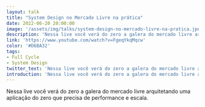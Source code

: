 ```yaml
---
layout: talk
title: "System Design no Mercado Livre na prática"
date: 2022-06-20 20:00:00
image: '/assets/img/talks/system-design-no-mercado-livre-na-pratica.jpeg'
description: 'Nessa live você verá do zero a galera do mercado livre arquitetando uma aplicação do zero que precisa de performance e escala.'
link: 'https://www.youtube.com/watch?v=FgeqYkqMqcw'
color: '#D6BA32'
tags:
- Full Cycle
- System Design
twitter_text: 'Nessa live você verá do zero a galera do mercado livre arquitetando uma aplicação do zero que precisa de performance e escala.'
introduction: 'Nessa live você verá do zero a galera do mercado livre arquitetando uma aplicação do zero que precisa de performance e escala.'
---
```


Nessa live você verá do zero a galera do mercado livre arquitetando uma aplicação do zero que precisa de performance e escala.
